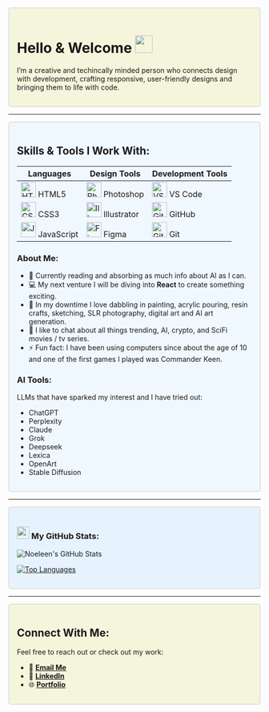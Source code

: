<div style="border: 2px solid #e0e0e0; padding: 15px; border-radius: 5px; background-color: #f5f5dc;">

# Hello & Welcome <img src="https://github.com/TheDudeThatCode/TheDudeThatCode/blob/master/Assets/Hi.gif" width="35" />
I’m a creative and techincally minded person who connects design with development, crafting responsive, user-friendly designs and bringing them to life with code.  

</div>

---

<div style="border: 2px solid #e0e0e0; padding: 15px; border-radius: 5px; background-color: #f0f8ff;">

## Skills & Tools I Work With:  

| **Languages**                     | **Design Tools**                  | **Development Tools**            |
|-----------------------------------|-----------------------------------|-----------------------------------|
| <img src="https://cdn.simpleicons.org/html5/E34F26" width="30" alt="HTML5"> HTML5 | <img src="https://cdn.simpleicons.org/adobephotoshop/31A8FF" width="30" alt="Photoshop"> Photoshop | <img src="https://cdn.simpleicons.org/visualstudiocode/007ACC" width="30" alt="VS Code"> VS Code |
| <img src="https://cdn.simpleicons.org/css3/1572B6" width="30" alt="CSS3"> CSS3       | <img src="https://cdn.simpleicons.org/adobeillustrator/FF9A00" width="30" alt="Illustrator"> Illustrator | <img src="https://cdn.simpleicons.org/github/181717" width="30" alt="GitHub"> GitHub |
| <img src="https://cdn.simpleicons.org/javascript/F7DF1E" width="30" alt="JavaScript"> JavaScript | <img src="https://cdn.simpleicons.org/figma/F24E1E" width="30" alt="Figma"> Figma | <img src="https://cdn.simpleicons.org/git/F05032" width="30" alt="Git"> Git |

### About Me:
- 📖 Currently reading and absorbing as much info about AI as I can.
- 💻 My next venture I will be diving into **React** to create something exciting.  
- 🎨 In my downtime I love dabbling in painting, acrylic pouring, resin crafts, sketching, SLR photography, digital art and AI art generation.
- 💬 I like to chat about all things trending, AI, crypto, and SciFi movies / tv series.
- ⚡ Fun fact: I have been using computers since about the age of 10 and one of the first games I played was Commander Keen.

### AI Tools:
LLMs that have sparked my interest and I have tried out:  
- ChatGPT  
- Perplexity  
- Claude  
- Grok  
- Deepseek  
- Lexica  
- OpenArt  
- Stable Diffusion  

</div>

---

<div style="border: 2px solid #e0e0e0; padding: 15px; border-radius: 5px; background-color: #e6f3ff;">

### <img src='https://media1.giphy.com/media/du3J3cXyzhj75IOgvA/giphy.gif?cid=ecf05e47x2g034i9pzwtzzsd3xgg2w9nr94t4tflbbgo3008&rid=giphy.gif' width='25' /> My GitHub Stats:
![Noeleen's GitHub Stats](https://github-readme-stats.vercel.app/api?username=noeleenbv&show_icons=true&title_color=ffc857&icon_color=8ac926&text_color=daf7dc&bg_color=404040&hide=issues&count_private=true&include_all_commits=true)

[![Top Languages](https://github-readme-stats.vercel.app/api/top-langs/?username=noeleenbv&layout=compact&title_color=ffc857&text_color=daf7dc&bg_color=404040)](https://github.com/anuraghazra/github-readme-stats)
</div>

---

<div style="border: 2px solid #e0e0e0; padding: 15px; border-radius: 5px; background-color: #f5f5dc;">

## Connect With Me:  
Feel free to reach out or check out my work:  
- 📧 **[Email Me](mailto:your.email@example.com)**  
- 🔗 **[LinkedIn](https://www.linkedin.com/in/yourusername/)**  
- 🌐 **[Portfolio](https://yourportfolio.com)**  

</div>
